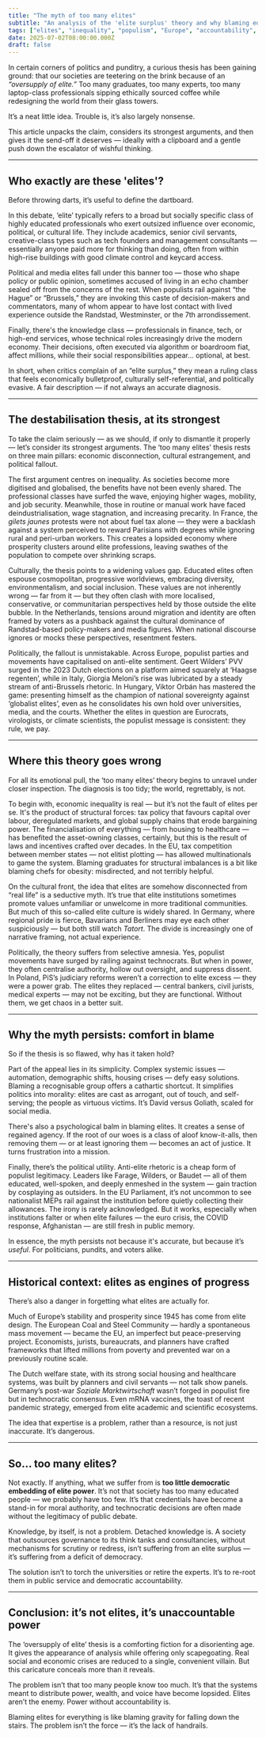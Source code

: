 ```yaml
---
title: "The myth of too many elites"
subtitle: "An analysis of the 'elite surplus' theory and why blaming educated professionals for societal decay misses the real causes — from structural inequality to democratic drift."
tags: ["elites", "inequality", "populism", "Europe", "accountability", "politics"]
date: 2025-07-02T08:00:00.000Z
draft: false
---
```


In certain corners of politics and punditry, a curious thesis has been gaining ground: that our societies are teetering on the brink because of an *“oversupply of elite.”* Too many graduates, too many experts, too many laptop-class professionals sipping ethically sourced coffee while redesigning the world from their glass towers.

It’s a neat little idea. Trouble is, it’s also largely nonsense.

This article unpacks the claim, considers its strongest arguments, and then gives it the send-off it deserves — ideally with a clipboard and a gentle push down the escalator of wishful thinking.

---

## Who exactly are these 'elites'?

Before throwing darts, it’s useful to define the dartboard.

In this debate, ‘elite’ typically refers to a broad but socially specific class of highly educated professionals who exert outsized influence over economic, political, or cultural life. They include academics, senior civil servants, creative-class types such as tech founders and management consultants — essentially anyone paid more for thinking than doing, often from within high-rise buildings with good climate control and keycard access.

Political and media elites fall under this banner too — those who shape policy or public opinion, sometimes accused of living in an echo chamber sealed off from the concerns of the rest. When populists rail against “the Hague” or “Brussels,” they are invoking this caste of decision-makers and commentators, many of whom appear to have lost contact with lived experience outside the Randstad, Westminster, or the 7th arrondissement.

Finally, there's the knowledge class — professionals in finance, tech, or high-end services, whose technical roles increasingly drive the modern economy. Their decisions, often executed via algorithm or boardroom fiat, affect millions, while their social responsibilities appear... optional, at best.

In short, when critics complain of an “elite surplus,” they mean a ruling class that feels economically bulletproof, culturally self-referential, and politically evasive. A fair description — if not always an accurate diagnosis.

---

## The destabilisation thesis, at its strongest

To take the claim seriously — as we should, if only to dismantle it properly — let’s consider its strongest arguments. The ‘too many elites’ thesis rests on three main pillars: economic disconnection, cultural estrangement, and political fallout.

The first argument centres on inequality. As societies become more digitised and globalised, the benefits have not been evenly shared. The professional classes have surfed the wave, enjoying higher wages, mobility, and job security. Meanwhile, those in routine or manual work have faced deindustrialisation, wage stagnation, and increasing precarity. In France, the *gilets jaunes* protests were not about fuel tax alone — they were a backlash against a system perceived to reward Parisians with degrees while ignoring rural and peri-urban workers. This creates a lopsided economy where prosperity clusters around elite professions, leaving swathes of the population to compete over shrinking scraps.

Culturally, the thesis points to a widening values gap. Educated elites often espouse cosmopolitan, progressive worldviews, embracing diversity, environmentalism, and social inclusion. These values are not inherently wrong — far from it — but they often clash with more localised, conservative, or communitarian perspectives held by those outside the elite bubble. In the Netherlands, tensions around migration and identity are often framed by voters as a pushback against the cultural dominance of Randstad-based policy-makers and media figures. When national discourse ignores or mocks these perspectives, resentment festers.

Politically, the fallout is unmistakable. Across Europe, populist parties and movements have capitalised on anti-elite sentiment. Geert Wilders’ PVV surged in the 2023 Dutch elections on a platform aimed squarely at ‘Haagse regenten’, while in Italy, Giorgia Meloni’s rise was lubricated by a steady stream of anti-Brussels rhetoric. In Hungary, Viktor Orbán has mastered the game: presenting himself as the champion of national sovereignty against ‘globalist elites’, even as he consolidates his own hold over universities, media, and the courts. Whether the elites in question are Eurocrats, virologists, or climate scientists, the populist message is consistent: they rule, we pay.

---

## Where this theory goes wrong

For all its emotional pull, the ‘too many elites’ theory begins to unravel under closer inspection. The diagnosis is too tidy; the world, regrettably, is not.

To begin with, economic inequality is real — but it’s not the fault of elites per se. It's the product of structural forces: tax policy that favours capital over labour, deregulated markets, and global supply chains that erode bargaining power. The financialisation of everything — from housing to healthcare — has benefited the asset-owning classes, certainly, but this is the result of laws and incentives crafted over decades. In the EU, tax competition between member states — not elitist plotting — has allowed multinationals to game the system. Blaming graduates for structural imbalances is a bit like blaming chefs for obesity: misdirected, and not terribly helpful.

On the cultural front, the idea that elites are somehow disconnected from “real life” is a seductive myth. It’s true that elite institutions sometimes promote values unfamiliar or unwelcome in more traditional communities. But much of this so-called elite culture is widely shared. In Germany, where regional pride is fierce, Bavarians and Berliners may eye each other suspiciously — but both still watch *Tatort*. The divide is increasingly one of narrative framing, not actual experience.

Politically, the theory suffers from selective amnesia. Yes, populist movements have surged by railing against technocrats. But when in power, they often centralise authority, hollow out oversight, and suppress dissent. In Poland, PiS’s judiciary reforms weren’t a correction to elite excess — they were a power grab. The elites they replaced — central bankers, civil jurists, medical experts — may not be exciting, but they are functional. Without them, we get chaos in a better suit.

---

## Why the myth persists: comfort in blame

So if the thesis is so flawed, why has it taken hold?

Part of the appeal lies in its simplicity. Complex systemic issues — automation, demographic shifts, housing crises — defy easy solutions. Blaming a recognisable group offers a cathartic shortcut. It simplifies politics into morality: elites are cast as arrogant, out of touch, and self-serving; the people as virtuous victims. It’s David versus Goliath, scaled for social media.

There's also a psychological balm in blaming elites. It creates a sense of regained agency. If the root of our woes is a class of aloof know-it-alls, then removing them — or at least ignoring them — becomes an act of justice. It turns frustration into a mission.

Finally, there’s the political utility. Anti-elite rhetoric is a cheap form of populist legitimacy. Leaders like Farage, Wilders, or Baudet — all of them educated, well-spoken, and deeply enmeshed in the system — gain traction by cosplaying as outsiders. In the EU Parliament, it’s not uncommon to see nationalist MEPs rail against the institution before quietly collecting their allowances. The irony is rarely acknowledged. But it works, especially when institutions falter or when elite failures — the euro crisis, the COVID response, Afghanistan — are still fresh in public memory.

In essence, the myth persists not because it's accurate, but because it’s *useful*. For politicians, pundits, and voters alike.

---

## Historical context: elites as engines of progress

There’s also a danger in forgetting what elites are actually for.

Much of Europe’s stability and prosperity since 1945 has come from elite design. The European Coal and Steel Community — hardly a spontaneous mass movement — became the EU, an imperfect but peace-preserving project. Economists, jurists, bureaucrats, and planners have crafted frameworks that lifted millions from poverty and prevented war on a previously routine scale.

The Dutch welfare state, with its strong social housing and healthcare systems, was built by planners and civil servants — not talk show panels. Germany’s post-war *Soziale Marktwirtschaft* wasn’t forged in populist fire but in technocratic consensus. Even mRNA vaccines, the toast of recent pandemic strategy, emerged from elite academic and scientific ecosystems.

The idea that expertise is a problem, rather than a resource, is not just inaccurate. It’s dangerous.

---

## So… too many elites?

Not exactly. If anything, what we suffer from is **too little democratic embedding of elite power**. It’s not that society has too many educated people — we probably have too few. It’s that credentials have become a stand-in for moral authority, and technocratic decisions are often made without the legitimacy of public debate.

Knowledge, by itself, is not a problem. Detached knowledge is. A society that outsources governance to its think tanks and consultancies, without mechanisms for scrutiny or redress, isn’t suffering from an elite surplus — it’s suffering from a deficit of democracy.

The solution isn’t to torch the universities or retire the experts. It’s to re-root them in public service and democratic accountability.

---

## Conclusion: it’s not elites, it’s unaccountable power

The ‘oversupply of elite’ thesis is a comforting fiction for a disorienting age. It gives the appearance of analysis while offering only scapegoating. Real social and economic crises are reduced to a single, convenient villain. But this caricature conceals more than it reveals.

The problem isn’t that too many people know too much. It’s that the systems meant to distribute power, wealth, and voice have become lopsided. Elites aren’t the enemy. Power without accountability is.

Blaming elites for everything is like blaming gravity for falling down the stairs. The problem isn’t the force — it’s the lack of handrails.
